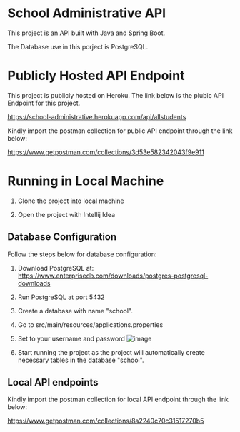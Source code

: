 # School Administrative API

This project is an API built with Java and Spring Boot.

The Database use in this porject is PostgreSQL.

# Publicly Hosted API Endpoint

This project is publicly hosted on Heroku. The link below is the plubic API Endpoint for this project.

https://school-administrative.herokuapp.com/api/allstudents

Kindly import the postman collection for public API endpoint through the link below:

https://www.getpostman.com/collections/3d53e582342043f9e911

# Running in Local Machine

1. Clone the project into local machine

2. Open the project with Intellij Idea

## Database Configuration

Follow the steps below for database configuration:

1. Download PostgreSQL at: https://www.enterprisedb.com/downloads/postgres-postgresql-downloads

2. Run PostgreSQL at port 5432

3. Create a database with name "school".

4. Go to src/main/resources/applications.properties

5. Set to your username and password 
![image](https://user-images.githubusercontent.com/113168592/189301084-af44f7c9-7f13-415f-88da-d2f831c5de89.png)

6. Start running the project as the project will automatically create necessary tables in the database "school".

## Local API endpoints

Kindly import the postman collection for local API endpoint through the link below:

https://www.getpostman.com/collections/8a2240c70c31517270b5

